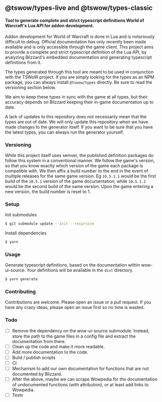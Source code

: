 ## @tswow/types-live and @tswow/types-classic
#### Tool to generate complete and strict typescript definitions World of Warcraft's Lua API for addon development.

Addon development for World of Warcraft is done in Lua and is notoriously difficult to debug. Official documentation has only recently been made available and is only accessible through the game client. This project aims to provide a complete and strict typescript definition of the Lua API, by analyzing Blizzard's embedded documentation and generating typescript definitions from it.

The types generated through this tool are meant to be used in conjunction with the TSWoW project.
If you are simply looking for the types as an NPM package, you can always install `@tswow/types` directly. Be sure to read the versioning section below.

We aim to keep these types in sync with the game at all types, but their accuracy depends on Blizzard keeping their in-game documentation up to date.

A lack of updates to this repository does not necessarily mean that the types are out of date. We will only update this repository when we have made changes to the generator itself. If you want to be sure that you have the latest types, you can always run the generator yourself.

### Versioning
While this project itself uses semver, the published definition packages do follow this system in a conventional manner. We follow the game's version, so that you know exactly which version of the game each package is compatible with. We then affix a build number to the end in the event of multiple releases for the same game version. Eg `10.5.1.1` would be the first build of the `10.5.1` version of the game documentation, while `10.5.1.2` would be the second build of the same version. Upon the game entering a new version, the build number is reset to 1. 

### Setup

Init submodules
```bash
$ git submodule update --init --recursive
```

Install dependencies
```bash
$ yarn
```

### Usage

Generate typescript definitions, based on the documentation within wow-ui-source.
Your definitions will be available in the `dist` directory.
```bash
$ yarn generate
```

### Contributing
Contributions are welcome. Please open an issue or a pull request.
If you have any crazy ideas, please open an issue first so no time is wasted.


### Todo
- [ ] Remove the dependency on the wow-ui-source submodule. Instead, store the path to the game files in a config file and extract the documentation from there.
- [ ] Clean up the code and make it more readable.
- [ ] Add more documentation to the code.
- [ ] Build / publish scripts
- [ ] CI
- [ ] Mechanism to add our own documentation for functions that are not documented by Blizzard.
- [ ] After the above, maybe we can scrape Wowpedia for the documentation of undocumented functions (with attribution), or at least add links to Wowpedia.
- [ ] Tests
